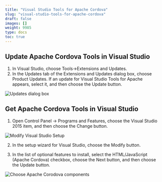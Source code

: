 ```yaml
---
title: "Visual Studio Tools for Apache Cordova"
slug: "visual-studio-tools-for-apache-cordova"
draft: false
images: []
weight: 9985
type: docs
toc: true
---
```


## Update Apache Cordova Tools in Visual Studio
 1. In Visual Studio, choose Tools->Extensions and Updates.
 2. In the Updates tab of the Extensions and Updates dialog box, choose
    Product Updates.
If an update for Visual Studio Tools for Apache appears, select it, and then choose the Update button.
<img src="https://tacovs.blob.core.windows.net/vstaco-media/taco.visualstudio.com/en-us/documentation/articles/install-vs-tools-apache-cordova/20160601110059/updates.png" alt="Updates dialog box">

## Get Apache Cordova Tools in Visual Studio
 1. Open Control Panel -> Programs and Features, choose the Visual
    Studio 2015 item, and then choose the Change button.
<img src="https://tacovs.blob.core.windows.net/vstaco-media/taco.visualstudio.com/en-us/documentation/articles/install-vs-tools-apache-cordova/20160601110059/modify-setup-2.png" alt="Modify Visual Studio Setup">



 2. In the setup wizard for Visual Studio, choose the Modify button.


 3. In the list of optional features to install, select the
    HTML/JavaScript (Apache Cordova) checkbox, choose the Next button,
    and then choose the Update button.

<img src="https://tacovs.blob.core.windows.net/vstaco-media/taco.visualstudio.com/en-us/documentation/articles/install-vs-tools-apache-cordova/20160601110059/modify-setup.png" alt="Choose Apache Corodova components">


